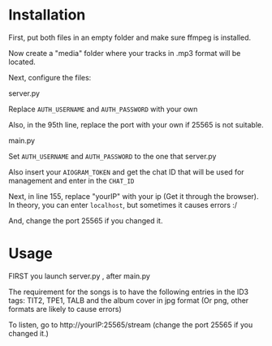 # Installation

First, put both files in an empty folder and make sure ffmpeg is installed. 

Now create a "media" folder where your tracks in .mp3 format will be located.

Next, configure the files:

server.py

Replace `AUTH_USERNAME` and `AUTH_PASSWORD` with your own

Also, in the 95th line, replace the port with your own if 25565 is not suitable.

main.py

Set `AUTH_USERNAME` and `AUTH_PASSWORD` to the one that server.py

Also insert your `AIOGRAM_TOKEN` and get the chat ID that will be used for management and enter in the `CHAT_ID`

Next, in line 155, replace "yourIP" with your ip (Get it through the browser). In theory, you can enter `localhost`, but sometimes it causes errors :/

And, change the port 25565 if you changed it.

# Usage
FIRST you launch server.py , after main.py

The requirement for the songs
is to have the following entries in the ID3 tags:
TIT2, TPE1, TALB and the album cover in jpg format (Or png, other formats are likely to cause errors)

To listen, go to http://yourIP:25565/stream (change the port 25565 if you changed it.)
